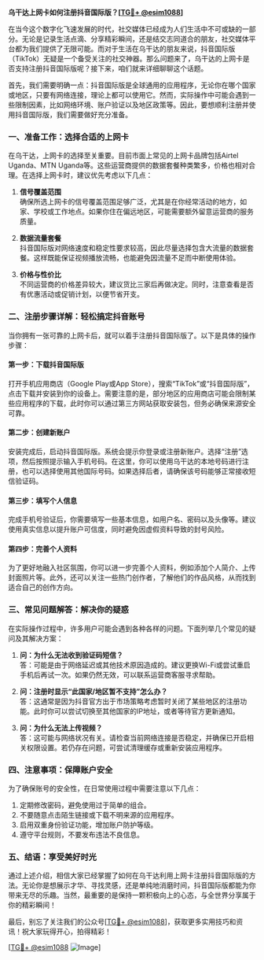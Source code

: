 **乌干达上网卡如何注册抖音国际版？[[TG💪+ @esim1088](https://t.me/s/esim1088)]**

在当今这个数字化飞速发展的时代，社交媒体已经成为人们生活中不可或缺的一部分。无论是记录生活点滴、分享精彩瞬间，还是结交志同道合的朋友，社交媒体平台都为我们提供了无限可能。而对于生活在乌干达的朋友来说，抖音国际版（TikTok）无疑是一个备受关注的社交神器。那么问题来了，乌干达的上网卡是否支持注册抖音国际版呢？接下来，咱们就来详细聊聊这个话题。

首先，我们需要明确一点：抖音国际版是全球通用的应用程序，无论你在哪个国家或地区，只要有网络连接，理论上都可以使用它。然而，实际操作中可能会遇到一些限制因素，比如网络环境、账户验证以及地区政策等。因此，要想顺利注册并使用抖音国际版，我们需要做好充分准备。

### **一、准备工作：选择合适的上网卡**

在乌干达，上网卡的选择至关重要。目前市面上常见的上网卡品牌包括Airtel Uganda、MTN Uganda等。这些运营商提供的数据套餐种类繁多，价格也相对合理。在选择上网卡时，建议优先考虑以下几点：

1. **信号覆盖范围**  
   确保所选上网卡的信号覆盖范围足够广泛，尤其是在你经常活动的地方，如家、学校或工作地点。如果你住在偏远地区，可能需要额外留意运营商的服务质量。

2. **数据流量套餐**  
   抖音国际版对网络速度和稳定性要求较高，因此尽量选择包含大流量的数据套餐。这样既能保证视频播放流畅，也能避免因流量不足而中断使用体验。

3. **价格与性价比**  
   不同运营商的价格差异较大，建议货比三家后再做决定。同时，注意查看是否有优惠活动或促销计划，以便节省开支。

### **二、注册步骤详解：轻松搞定抖音账号**

当你拥有一张可靠的上网卡后，就可以着手注册抖音国际版了。以下是具体的操作步骤：

#### **第一步：下载抖音国际版**
打开手机应用商店（Google Play或App Store），搜索“TikTok”或“抖音国际版”，点击下载并安装到你的设备上。需要注意的是，部分地区的应用商店可能会限制某些应用程序的下载，此时你可以通过第三方网站获取安装包，但务必确保来源安全可靠。

#### **第二步：创建新账户**
安装完成后，启动抖音国际版。系统会提示你登录或注册新账户。选择“注册”选项，然后按照提示输入手机号码。在这里，你可以使用乌干达的本地号码进行注册，也可以选择使用其他国际号码。如果选择后者，请确保该号码能够正常接收短信验证码。

#### **第三步：填写个人信息**
完成手机号验证后，你需要填写一些基本信息，如用户名、密码以及头像等。建议使用真实信息以提升账户可信度，同时避免因虚假资料导致的封号风险。

#### **第四步：完善个人资料**
为了更好地融入社区氛围，你可以进一步完善个人资料，例如添加个人简介、上传封面照片等。此外，还可以关注一些热门创作者，了解他们的作品风格，从而找到适合自己的创作方向。

### **三、常见问题解答：解决你的疑惑**

在实际操作过程中，许多用户可能会遇到各种各样的问题。下面列举几个常见的疑问及其解决方案：

1. **问：为什么无法收到验证码短信？**  
   答：可能是由于网络延迟或其他技术原因造成的。建议更换Wi-Fi或尝试重启手机后再试一次。如果仍然无效，可以联系运营商客服寻求帮助。

2. **问：注册时显示“此国家/地区暂不支持”怎么办？**  
   答：这通常是因为抖音官方出于市场策略考虑暂时关闭了某些地区的注册功能。此时你可以尝试切换至其他国家的IP地址，或者等待官方更新通知。

3. **问：为什么无法上传视频？**  
   答：这可能与网络状况有关。请检查当前网络连接是否稳定，并确保已开启相关权限设置。若仍存在问题，可尝试清理缓存或重新安装应用程序。

### **四、注意事项：保障账户安全**

为了确保账号的安全性，在日常使用过程中需要注意以下几点：

1. 定期修改密码，避免使用过于简单的组合。
2. 不要随意点击陌生链接或下载不明来源的应用程序。
3. 启用双重身份验证功能，增加账户防护等级。
4. 遵守平台规则，不要发布违法不良信息。

### **五、结语：享受美好时光**

通过上述介绍，相信大家已经掌握了如何在乌干达利用上网卡注册抖音国际版的方法。无论你是想展示才华、寻找灵感，还是单纯地消磨时间，抖音国际版都能为你带来无尽的乐趣。当然，最重要的是保持一颗积极向上的心态，与全世界分享属于你的精彩瞬间！

最后，别忘了关注我们的公众号[[TG💪+ @esim1088](https://t.me/s/esim1088)]，获取更多实用技巧和资讯！祝大家玩得开心，拍得精彩！

[[TG💪+ @esim1088](https://t.me/s/esim1088) ![Image](https://i.postimg.cc/4NQfJmqS/Snipaste-2025-05-13-00-14-12.png)]